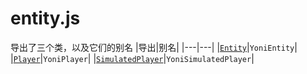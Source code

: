 # entity.js

导出了三个类，以及它们的别名
|导出|别名|
|---|---|
|[`Entity`](./entity/Entity)|`YoniEntity`|
|[`Player`](./entity/Player)|`YoniPlayer`|
|[`SimulatedPlayer`](./entity/SimulatedPlayer)|`YoniSimulatedPlayer`|
